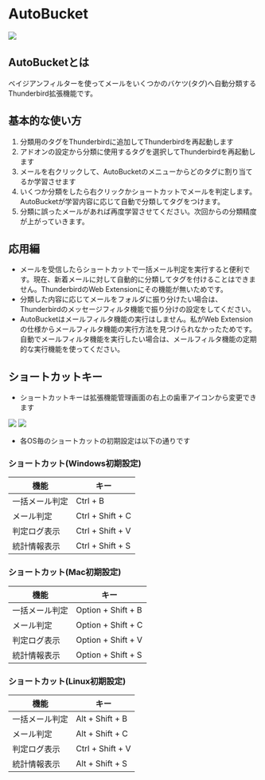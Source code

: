 # AutoBucket

![](https://github.com/a-tak/auto-bucket/raw/master/docs/github-open-graph.png)

## AutoBucketとは

ベイジアンフィルターを使ってメールをいくつかのバケツ(タグ)へ自動分類するThunderbird拡張機能です。

## 基本的な使い方

1. 分類用のタグをThunderbirdに追加してThunderbirdを再起動します
2. アドオンの設定から分類に使用するタグを選択してThunderbirdを再起動します
3. メールを右クリックして、AutoBucketのメニューからどのタグに割り当てるか学習させます
4. いくつか分類をしたら右クリックかショートカットでメールを判定します。AutoBucketが学習内容に応じて自動で分類してタグをつけます。
5. 分類に誤ったメールがあれば再度学習させてください。次回からの分類精度が上がっていきます。

## 応用編

* メールを受信したらショートカットで一括メール判定を実行すると便利です。現在、新着メールに対して自動的に分類してタグを付けることはできません。ThunderbirdのWeb Extensionにその機能が無いためです。
* 分類した内容に応じてメールをフォルダに振り分けたい場合は、Thunderbirdのメッセージフィルタ機能で振り分けの設定をしてください。
* AutoBucketはメールフィルタ機能の実行はしません。私がWeb Extensionの仕様からメールフィルタ機能の実行方法を見つけられなかったためです。自動でメールフィルタ機能を実行したい場合は、メールフィルタ機能の定期的な実行機能を使ってください。

## ショートカットキー

* ショートカットキーは拡張機能管理画面の右上の歯車アイコンから変更できます

![](https://github.com/a-tak/auto-bucket/raw/master/docs/shortcut-setting1.jpg)
![](https://github.com/a-tak/auto-bucket/raw/master/docs/shortcut-setting2.jpg)

* 各OS毎のショートカットの初期設定は以下の通りです

### ショートカット(Windows初期設定)

| 機能 | キー |
|-----|------|
|一括メール判定|Ctrl + B|
|メール判定|Ctrl + Shift + C|
|判定ログ表示|Ctrl + Shift + V|
|統計情報表示|Ctrl + Shift + S|


### ショートカット(Mac初期設定)

| 機能 | キー |
|-----|------|
|一括メール判定|Option + Shift + B|
|メール判定|Option + Shift + C|
|判定ログ表示|Option + Shift + V|
|統計情報表示|Option + Shift + S|

### ショートカット(Linux初期設定)

| 機能 | キー |
|-----|------|
|一括メール判定|Alt + Shift + B|
|メール判定|Alt + Shift + C|
|判定ログ表示|Ctrl + Shift + V|
|統計情報表示|Alt + Shift + S|

